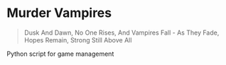 # Murder Vampires
> Dusk And Dawn, No One Rises, And Vampires Fall - As They Fade, Hopes Remain, Strong Still Above All 

Python script for game management
